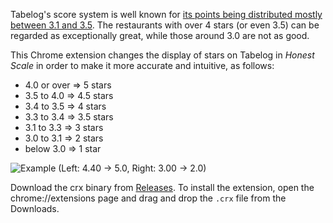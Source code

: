 Tabelog's score system is well known for [its points being distributed mostly between 3.1 and 3.5](http://tabelog.com/help/score/). The restaurants with over 4 stars (or even 3.5) can be regarded as exceptionally great, while those around 3.0 are not as good.

This Chrome extension changes the display of stars on Tabelog in *Honest Scale* in order to make it more accurate and intuitive, as follows:

* 4.0 or over => 5 stars
* 3.5 to 4.0 => 4.5 stars
* 3.4 to 3.5 => 4 stars
* 3.3 to 3.4 => 3.5 stars
* 3.1 to 3.3 => 3 stars
* 3.0 to 3.1 => 2 stars
* below 3.0  => 1 star

![Example (Left: 4.40 -> 5.0, Right: 3.00 -> 2.0)](http://dl.dropbox.com/u/135035/Screenshots/43ah9ds1gbol.png)

Download the crx binary from [Releases](https://github.com/miyagawa/Tabelog-HonestStars/releases). To install the extension, open the chrome://extensions page and drag and drop the `.crx` file from the Downloads.
